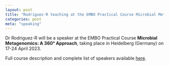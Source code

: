 ```yaml
---
layout: post
title: "Rodriguez-R teaching at the EMBO Practical Course Microbial Metagenomics: A 360° Approach"
categories: post
meta: "speaking"
---
```


Dr Rodriguez-R will be a speaker at the EMBO Practical Course
**Microbial Metagenomics: A 360° Approach**, taking place in Heidelberg
(Germany) on 17-24 April 2023.

Full course description and complete list of speakers available
[here](https://www.embl.org/about/info/course-and-conference-office/events/met23-01/).

